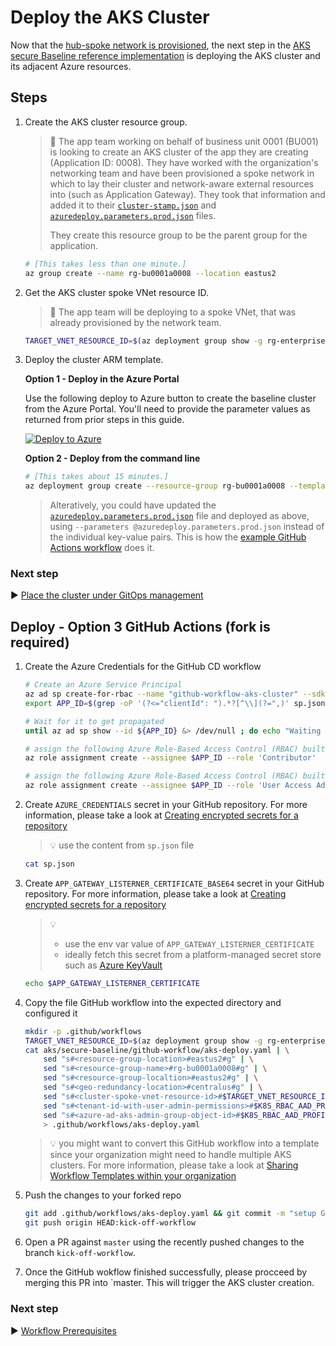 # Deploy the AKS Cluster

Now that the [hub-spoke network is provisioned](./04-networking.md), the next step in the [AKS secure Baseline reference implementation](./) is deploying the AKS cluster and its adjacent Azure resources.

## Steps

1. Create the AKS cluster resource group.

   > :book: The app team working on behalf of business unit 0001 (BU001) is looking to create an AKS cluster of the app they are creating (Application ID: 0008). They have worked with the organization's networking team and have been provisioned a spoke network in which to lay their cluster and network-aware external resources into (such as Application Gateway). They took that information and added it to their [`cluster-stamp.json`](./cluster-stamp.json) and [`azuredeploy.parameters.prod.json`](./azuredeploy.parameters.prod.json) files.
   >
   > They create this resource group to be the parent group for the application.

   ```bash
   # [This takes less than one minute.]
   az group create --name rg-bu0001a0008 --location eastus2
   ```

1. Get the AKS cluster spoke VNet resource ID.

   > :book: The app team will be deploying to a spoke VNet, that was already provisioned by the network team.

   ```bash
   TARGET_VNET_RESOURCE_ID=$(az deployment group show -g rg-enterprise-networking-spokes -n spoke-BU0001A0008 --query properties.outputs.clusterVnetResourceId.value -o tsv)
   ```

1. Deploy the cluster ARM template.

   **Option 1 - Deploy in the Azure Portal**

   Use the following deploy to Azure button to create the baseline cluster from the Azure Portal. You'll need to provide the parameter values as returned from prior steps in this guide.

   [![Deploy to Azure](https://aka.ms/deploytoazurebutton)](https://portal.azure.com/#create/Microsoft.Template/uri/https%3A%2F%2Fraw.githubusercontent.com%2Fmspnp%2Freference-architectures%2Ffcp%2Faks-baseline%2Faks%2Fsecure-baseline%2Fcluster-stamp.json)

    **Option 2 - Deploy from the command line**

   ```bash
   # [This takes about 15 minutes.]
   az deployment group create --resource-group rg-bu0001a0008 --template-file cluster-stamp.json --parameters targetVnetResourceId=$TARGET_VNET_RESOURCE_ID k8sRbacAadProfileAdminGroupObjectID=$K8S_RBAC_AAD_PROFILE_ADMIN_GROUP_OBJECTID k8sRbacAadProfileTenantId=$K8S_RBAC_AAD_PROFILE_TENANTID appGatewayListenerCertificate=$APP_GATEWAY_LISTENER_CERTIFICATE
   ```

   > Alteratively, you could have updated the [`azuredeploy.parameters.prod.json`](./azuredeploy.parameters.prod.json) file and deployed as above, using `--parameters @azuredeploy.parameters.prod.json` instead of the individual key-value pairs. This is how the [example GitHub Actions workflow](./github-workflow) does it.

### Next step

:arrow_forward: [Place the cluster under GitOps management](./06-gitops.md)

## Deploy - Option 3 GitHub Actions (fork is required)

1. Create the Azure Credentials for the GitHub CD workflow

   ```bash
   # Create an Azure Service Principal
   az ad sp create-for-rbac --name "github-workflow-aks-cluster" --sdk-auth --skip-assignment > sp.json
   export APP_ID=$(grep -oP '(?<="clientId": ").*?[^\\](?=",)' sp.json)

   # Wait for it to get propagated
   until az ad sp show --id ${APP_ID} &> /dev/null ; do echo "Waiting for Azure AD propagation" && sleep 5; done

   # assign the following Azure Role-Based Access Control (RBAC) built-in role for creating resource groups and place deployments at subscription level
   az role assignment create --assignee $APP_ID --role 'Contributor'

   # assign the following Azure Role-Based Access Control (RBAC) built-in role  since granting RBAC access to other resources during the cluster creation will be required at subscription level (e.g. AKS-managed Internal Load Balancer, ACR, Managed Identities, etc.)
   az role assignment create --assignee $APP_ID --role 'User Access Administrator'
   ```

1. Create `AZURE_CREDENTIALS` secret in your GitHub repository. For more
   information, please take a look at [Creating encrypted secrets for a repository](https://docs.github.com/en/actions/configuring-and-managing-workflows/creating-and-storing-encrypted-secrets#creating-encrypted-secrets-for-a-repository)

   > :bulb: use the content from `sp.json` file

   ```bash
   cat sp.json
   ```

1. Create `APP_GATEWAY_LISTERNER_CERTIFICATE_BASE64` secret in your GitHub repository. For more
   information, please take a look at [Creating encrypted secrets for a repository](https://docs.github.com/en/actions/configuring-and-managing-workflows/creating-and-storing-encrypted-secrets#creating-encrypted-secrets-for-a-repository)

   > :bulb:
   >  - use the env var value of `APP_GATEWAY_LISTERNER_CERTIFICATE`
   >  - ideally fetch this secret from a platform-managed secret store such as [Azure KeyVault](https://github.com/marketplace/actions/azure-key-vault-get-secrets)

   ```bash
   echo $APP_GATEWAY_LISTERNER_CERTIFICATE
   ```

1. Copy the file GitHub workflow into the expected directory and configured it

   ```bash
   mkdir -p .github/workflows
   TARGET_VNET_RESOURCE_ID=$(az deployment group show -g rg-enterprise-networking-spokes -n spoke-BU0001A0008 --query properties.outputs.clusterVnetResourceId.value -o tsv)
   cat aks/secure-baseline/github-workflow/aks-deploy.yaml | \
       sed "s#<resource-group-location>#eastus2#g" | \
       sed "s#<resource-group-name>#rg-bu0001a0008#g" | \
       sed "s#<resource-group-localtion>#eastus2#g" | \
       sed "s#<geo-redundancy-location>#centralus#g" | \
       sed "s#<cluster-spoke-vnet-resource-id>#$TARGET_VNET_RESOURCE_ID#g" | \
       sed "s#<tenant-id-with-user-admin-permissions>#$K8S_RBAC_AAD_PROFILE_TENANTID#g" | \
       sed "s#<azure-ad-aks-admin-group-object-id>#$K8S_RBAC_AAD_PROFILE_ADMIN_GROUP_OBJECTID#g" \
       > .github/workflows/aks-deploy.yaml
   ```

   > :bulb: you might want to convert this GitHub workflow into a template since your organization might need to handle multiple AKS clusters.
   > For more information, please take a look at [Sharing Workflow Templates within your organization](https://docs.github.com/en/actions/configuring-and-managing-workflows/sharing-workflow-templates-within-your-organization)

1. Push the changes to your forked repo

   ```bash
   git add .github/workflows/aks-deploy.yaml && git commit -m "setup GitHub CD workflow"
   git push origin HEAD:kick-off-workflow
   ```

1. Open a PR against `master` using the recently pushed changes to the branch `kick-off-workflow`.
1. Once the GitHub wokflow finished successfully, please procceed by merging this PR into `master. This will trigger the AKS cluster creation.

### Next step

:arrow_forward: [Workflow Prerequisites](./07-workload-prerequisites.md)
